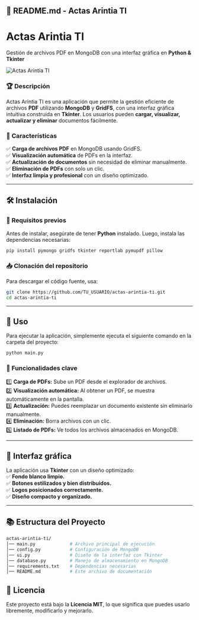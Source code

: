 

## 📜 **README.md - Actas Arintia TI**  

# **Actas Arintia TI**  
Gestión de archivos PDF en MongoDB con una interfaz gráfica en **Python & Tkinter**  

![Actas Arintia TI](ruta_de_tu_logo.png)  

### 🏆 **Descripción**  
Actas Arintia TI es una aplicación que permite la gestión eficiente de archivos **PDF** utilizando **MongoDB** y **GridFS**, con una interfaz gráfica intuitiva construida en **Tkinter**. Los usuarios pueden **cargar, visualizar, actualizar y eliminar** documentos fácilmente.  

### 🚀 **Características**  
✅ **Carga de archivos PDF** en MongoDB usando GridFS.  
✅ **Visualización automática** de PDFs en la interfaz.  
✅ **Actualización de documentos** sin necesidad de eliminar manualmente.  
✅ **Eliminación de PDFs** con solo un clic.  
✅ **Interfaz limpia y profesional** con un diseño optimizado.  

---

## 🛠️ **Instalación**  

### 🔹 **Requisitos previos**  
Antes de instalar, asegúrate de tener **Python** instalado. Luego, instala las dependencias necesarias:  

```bash
pip install pymongo gridfs tkinter reportlab pymupdf pillow
```

### 📥 **Clonación del repositorio**  
Para descargar el código fuente, usa:  

```bash
git clone https://github.com/TU_USUARIO/actas-arintia-ti.git
cd actas-arintia-ti
```

---

## 🚀 **Uso**  

Para ejecutar la aplicación, simplemente ejecuta el siguiente comando en la carpeta del proyecto:  

```bash
python main.py
```

### **📌 Funcionalidades clave**  
1️⃣ **Carga de PDFs:** Sube un PDF desde el explorador de archivos.  
2️⃣ **Visualización automática:** Al obtener un PDF, se muestra automáticamente en la pantalla.  
3️⃣ **Actualización:** Puedes reemplazar un documento existente sin eliminarlo manualmente.  
4️⃣ **Eliminación:** Borra archivos con un clic.  
5️⃣ **Listado de PDFs:** Ve todos los archivos almacenados en MongoDB.  

---

## 🎨 **Interfaz gráfica**  
La aplicación usa **Tkinter** con un diseño optimizado:  
✅ **Fondo blanco limpio.**  
✅ **Botones estilizados y bien distribuidos.**  
✅ **Logos posicionados correctamente.**  
✅ **Diseño compacto y organizado.**  

---

## 📚 **Estructura del Proyecto**  

```bash
actas-arintia-ti/
│── main.py             # Archivo principal de ejecución
│── config.py           # Configuración de MongoDB
│── ui.py               # Diseño de la interfaz con Tkinter
│── database.py         # Manejo de almacenamiento en MongoDB
│── requirements.txt    # Dependencias necesarias
│── README.md           # Este archivo de documentación
```


## 📝 **Licencia**  
Este proyecto está bajo la **Licencia MIT**, lo que significa que puedes usarlo libremente, modificarlo y mejorarlo.  


